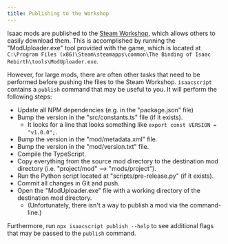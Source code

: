 ```yaml
---
title: Publishing to the Workshop
---
```


Isaac mods are published to the [Steam Workshop](https://steamcommunity.com/app/250900/workshop/), which allows others to easily download them. This is accomplished by running the "ModUploader.exe" tool provided with the game, which is located at `C:\Program Files (x86)\Steam\steamapps\common\The Binding of Isaac Rebirth\tools\ModUploader.exe`.

However, for large mods, there are often other tasks that need to be performed before pushing the files to the Steam Workshop. `isaacscript` contains a `publish` command that may be useful to you. It will perform the following steps:

- Update all NPM dependencies (e.g. in the "package.json" file)
- Bump the version in the "src/constants.ts" file (if it exists).
  - It looks for a line that looks something like `export const VERSION = "v1.0.0";`.
- Bump the version in the "mod/metadata.xml" file.
- Bump the version in the "mod/version.txt" file.
- Compile the TypeScript.
- Copy everything from the source mod directory to the destination mod directory (i.e. "project/mod" --> "mods/project").
- Run the Python script located at "scripts/pre-release.py" (if it exists).
- Commit all changes in Git and push.
- Open the "ModUploader.exe" file with a working directory of the destination mod directory.
  - (Unfortunately, there isn't a way to publish a mod via the command-line.)

Furthermore, run `npx isaacscript publish --help` to see additional flags that may be passed to the `publish` command.

